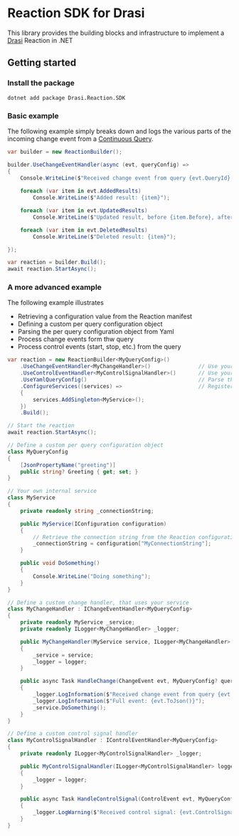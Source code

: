# Reaction SDK for Drasi

This library provides the building blocks and infrastructure to implement a [Drasi](https://drasi.io/) Reaction in .NET

## Getting started

### Install the package

```
dotnet add package Drasi.Reaction.SDK
```

### Basic example

The following example simply breaks down and logs the various parts of the incoming change event from a [Continuous Query](https://drasi.io/concepts/continuous-queries/).

```csharp
var builder = new ReactionBuilder();

builder.UseChangeEventHandler(async (evt, queryConfig) =>
{
    Console.WriteLine($"Received change event from query {evt.QueryId} sequence {evt.Sequence}");
    
    foreach (var item in evt.AddedResults)
        Console.WriteLine($"Added result: {item}");

    foreach (var item in evt.UpdatedResults)
        Console.WriteLine($"Updated result, before {item.Before}, after {item.After}");

    foreach (var item in evt.DeletedResults)
        Console.WriteLine($"Deleted result: {item}");

});

var reaction = builder.Build();
await reaction.StartAsync();
```

### A more advanced example

The following example illustrates 
 - Retrieving a configuration value from the Reaction manifest
 - Defining a custom per query configuration object
 - Parsing the per query configuration object from Yaml
 - Process change events form thw query
 - Process control events (start, stop, etc.) from the query


```csharp
var reaction = new ReactionBuilder<MyQueryConfig>()
    .UseChangeEventHandler<MyChangeHandler>()               // Use your custom change handler
    .UseControlEventHandler<MyControlSignalHandler>()       // Use your custom control signal handler
    .UseYamlQueryConfig()                                   // Parse the per query configuration from Yaml
    .ConfigureServices((services) =>                        // Register your own services
    {
        services.AddSingleton<MyService>();
    })
    .Build();

// Start the reaction
await reaction.StartAsync();

// Define a custom per query configuration object
class MyQueryConfig
{
    [JsonPropertyName("greeting")]
    public string? Greeting { get; set; }
}

// Your own internal service
class MyService
{
    private readonly string _connectionString;

    public MyService(IConfiguration configuration)
    {
        // Retrieve the connection string from the Reaction configuration
        _connectionString = configuration["MyConnectionString"];
    }

    public void DoSomething()
    {
        Console.WriteLine("Doing something");
    }
}

// Define a custom change handler, that uses your service
class MyChangeHandler : IChangeEventHandler<MyQueryConfig>
{   
    private readonly MyService _service;
    private readonly ILogger<MyChangeHandler> _logger;

    public MyChangeHandler(MyService service, ILogger<MyChangeHandler> logger)
    {
        _service = service;
        _logger = logger;
    }

    public async Task HandleChange(ChangeEvent evt, MyQueryConfig? queryConfig)
    {
        _logger.LogInformation($"Received change event from query {evt.QueryId} sequence {evt.Sequence}. Query greeting is {queryConfig?.Greeting}");
        _logger.LogInformation($"Full event: {evt.ToJson()}");
        _service.DoSomething();
    }
}

// Define a custom control signal handler
class MyControlSignalHandler : IControlEventHandler<MyQueryConfig>
{
    private readonly ILogger<MyControlSignalHandler> _logger;

    public MyControlSignalHandler(ILogger<MyControlSignalHandler> logger)
    {
        _logger = logger;
    }

    public async Task HandleControlSignal(ControlEvent evt, MyQueryConfig? queryConfig)
    {
        _logger.LogWarning($"Received control signal: {evt.ControlSignal?.Kind} for query {evt.QueryId}. Query greeting is {queryConfig?.Greeting}");
    }
}
```
